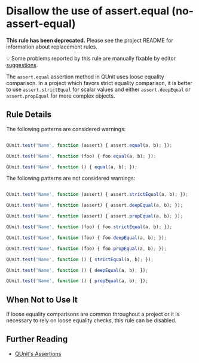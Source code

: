 # Disallow the use of assert.equal (no-assert-equal)

**This rule has been deprecated.** Please see the project README for information about replacement rules.

💡 Some problems reported by this rule are manually fixable by editor [suggestions](https://eslint.org/docs/developer-guide/working-with-rules#providing-suggestions).

The `assert.equal` assertion method in QUnit uses loose equality comparison. In a project which favors strict equality comparison, it is better to use `assert.strictEqual` for scalar values and either `assert.deepEqual` or `assert.propEqual` for more complex objects.

## Rule Details

The following patterns are considered warnings:

```js

QUnit.test('Name', function (assert) { assert.equal(a, b); });

QUnit.test('Name', function (foo) { foo.equal(a, b); });

QUnit.test('Name', function () { equal(a, b); });

```

The following patterns are not considered warnings:

```js

QUnit.test('Name', function (assert) { assert.strictEqual(a, b); });

QUnit.test('Name', function (assert) { assert.deepEqual(a, b); });

QUnit.test('Name', function (assert) { assert.propEqual(a, b); });

QUnit.test('Name', function (foo) { foo.strictEqual(a, b); });

QUnit.test('Name', function (foo) { foo.deepEqual(a, b); });

QUnit.test('Name', function (foo) { foo.propEqual(a, b); });

QUnit.test('Name', function () { strictEqual(a, b); });

QUnit.test('Name', function () { deepEqual(a, b); });

QUnit.test('Name', function () { propEqual(a, b); });

```

## When Not to Use It

If loose equality comparisons are common throughout a project or it is necessary to rely on loose equality checks, this rule can be disabled.

## Further Reading

* [QUnit's Assertions](https://api.qunitjs.com/category/assert/)

